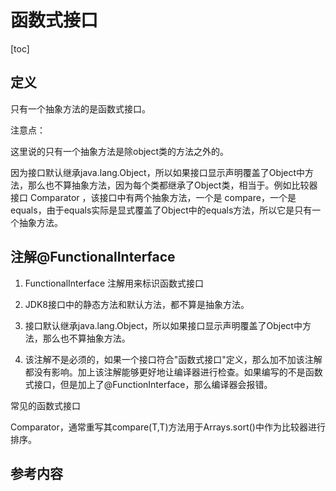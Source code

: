 # 函数式接口

[toc]



## 定义

只有一个抽象方法的是函数式接口。

注意点：

这里说的只有一个抽象方法是除object类的方法之外的。

因为接口默认继承java.lang.Object，所以如果接口显示声明覆盖了Object中方法，那么也不算抽象方法，因为每个类都继承了Object类，相当于。例如比较器接口 Comparator ，该接口中有两个抽象方法，一个是 compare，一个是 equals，由于equals实际是显式覆盖了Object中的equals方法，所以它是只有一个抽象方法。

## 注解@FunctionalInterface

1. FunctionalInterface 注解用来标识函数式接口

2. JDK8接口中的静态方法和默认方法，都不算是抽象方法。

3. 接口默认继承java.lang.Object，所以如果接口显示声明覆盖了Object中方法，那么也不算抽象方法。

4. 该注解不是必须的，如果一个接口符合"函数式接口"定义，那么加不加该注解都没有影响。加上该注解能够更好地让编译器进行检查。如果编写的不是函数式接口，但是加上了@FunctionInterface，那么编译器会报错。



常见的函数式接口

Comparator，通常重写其compare(T,T)方法用于Arrays.sort()中作为比较器进行排序。



## 参考内容

